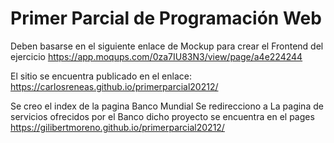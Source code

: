 # Primer Parcial de Programación Web

Deben basarse en el siguiente enlace de Mockup para crear el Frontend del ejercicio
https://app.moqups.com/0za7IU83N3/view/page/a4e224244


El sitio se encuentra publicado en el enlace: https://carlosreneas.github.io/primerparcial20212/

Se creo el index de la pagina Banco Mundial Se redirecciono a La pagina de servicios ofrecidos por el Banco 
dicho proyecto se encuentra en el pages https://gilibertmoreno.github.io/primerparcial20212/
